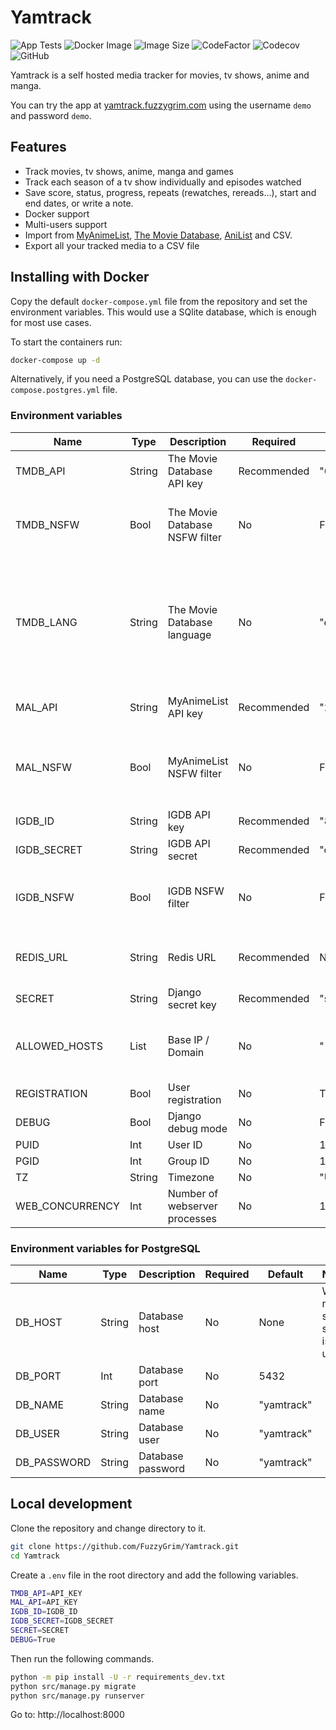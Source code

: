 # Yamtrack

![App Tests](https://github.com/FuzzyGrim/Yamtrack/actions/workflows/app-tests.yml/badge.svg)
![Docker Image](https://github.com/FuzzyGrim/Yamtrack/actions/workflows/docker-image.yml/badge.svg)
![Image Size](https://ghcr-badge.egpl.dev/fuzzygrim/yamtrack/size)
![CodeFactor](https://www.codefactor.io/repository/github/fuzzygrim/yamtrack/badge)
![Codecov](https://codecov.io/github/FuzzyGrim/Yamtrack/branch/dev/graph/badge.svg?token=PWUG660120)
![GitHub](https://img.shields.io/badge/license-GPL--3.0-blue)

Yamtrack is a self hosted media tracker for movies, tv shows, anime and manga.

You can try the app at [yamtrack.fuzzygrim.com](https://yamtrack.fuzzygrim.com) using the username `demo` and password `demo`.

## Features

- Track movies, tv shows, anime, manga and games
- Track each season of a tv show individually and episodes watched
- Save score, status, progress, repeats (rewatches, rereads...), start and end dates, or write a note.
- Docker support
- Multi-users support
- Import from [MyAnimeList](https://myanimelist.net/), [The Movie Database](https://www.themoviedb.org/), [AniList](https://anilist.co/) and CSV.
- Export all your tracked media to a CSV file

## Installing with Docker

Copy the default `docker-compose.yml` file from the repository and set the environment variables. This would use a SQlite database, which is enough for most use cases.

To start the containers run:

```bash
docker-compose up -d
```

Alternatively, if you need a PostgreSQL database, you can use the `docker-compose.postgres.yml` file.

### Environment variables

| Name            | Type   | Description                    | Required    | Default    | Notes                                                                                                           |
| --------------- | ------ | ------------------------------ | ----------- | ---------- | --------------------------------------------------------------------------------------------------------------- |
| TMDB_API        | String | The Movie Database API key     | Recommended | "61...f60" | Required for movies and tv shows                                                                                |
| TMDB_NSFW       | Bool   | The Movie Database NSFW filter | No          | False      | Set to true to include adult content in tv and movie searches                                                   |
| TMDB_LANG       | String | The Movie Database language    | No          | "en-US"    | Language code in ISO 639-1 and country code in ISO 3166-1, only setting language code is also accepted e.g "en" |
| MAL_API         | String | MyAnimeList API key            | Recommended | "25...691" | Required for anime and manga                                                                                    |
| MAL_NSFW        | Bool   | MyAnimeList NSFW filter        | No          | False      | Set to true to include adult content in anime and manga searches                                                |
| IGDB_ID         | String | IGDB API key                   | Recommended | "8w...grt  | Required for games                                                                                              |
| IGDB_SECRET     | String | IGDB API secret                | Recommended | "ov...8kj  | Required for games                                                                                              |
| IGDB_NSFW       | Bool   | IGDB NSFW filter               | No          | False      | Set to true to include adult content in game searches                                                           |
| REDIS_URL       | String | Redis URL                      | Recommended | None       | Redis is recommended for better performance                                                                     |
| SECRET          | String | Django secret key              | Recommended | "secret"   | [SECRET_KEY](https://docs.djangoproject.com/en/stable/ref/settings/#secret-key)                                 |
| ALLOWED_HOSTS   | List   | Base IP / Domain               | No          | "\*"       | Set this to your domain name if exposing to the public                                                          |
| REGISTRATION    | Bool   | User registration              | No          | True       |                                                                                                                 |
| DEBUG           | Bool   | Django debug mode              | No          | False      |                                                                                                                 |
| PUID            | Int    | User ID                        | No          | 1000       |                                                                                                                 |
| PGID            | Int    | Group ID                       | No          | 1000       |                                                                                                                 |
| TZ              | String | Timezone                       | No          | "UTC"      |                                                                                                                 |
| WEB_CONCURRENCY | Int    | Number of webserver processes  | No          | 1          | [(2 x num cores) + 1](https://docs.gunicorn.org/en/latest/design.html#how-many-workers) recommended             |

### Environment variables for PostgreSQL

| Name        | Type   | Description       | Required | Default    | Notes                        |
| ----------- | ------ | ----------------- | -------- | ---------- | ---------------------------- |
| DB_HOST     | String | Database host     | No       | None       | When not set, sqlite is used |
| DB_PORT     | Int    | Database port     | No       | 5432       |                              |
| DB_NAME     | String | Database name     | No       | "yamtrack" |                              |
| DB_USER     | String | Database user     | No       | "yamtrack" |                              |
| DB_PASSWORD | String | Database password | No       | "yamtrack" |                              |

## Local development

Clone the repository and change directory to it.

```bash
git clone https://github.com/FuzzyGrim/Yamtrack.git
cd Yamtrack
```

Create a `.env` file in the root directory and add the following variables.

```bash
TMDB_API=API_KEY
MAL_API=API_KEY
IGDB_ID=IGDB_ID
IGDB_SECRET=IGDB_SECRET
SECRET=SECRET
DEBUG=True
```

Then run the following commands.

```bash
python -m pip install -U -r requirements_dev.txt
python src/manage.py migrate
python src/manage.py runserver
```

Go to: http://localhost:8000
